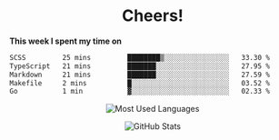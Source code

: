 <h1 align="center">Cheers!</h1>

**This week I spent my time on**
<!--START_SECTION:waka-->

```txt
SCSS         25 mins         ████████▒░░░░░░░░░░░░░░░░   33.30 %
TypeScript   21 mins         ███████░░░░░░░░░░░░░░░░░░   27.95 %
Markdown     21 mins         ███████░░░░░░░░░░░░░░░░░░   27.59 %
Makefile     2 mins          █░░░░░░░░░░░░░░░░░░░░░░░░   03.52 %
Go           1 min           ▓░░░░░░░░░░░░░░░░░░░░░░░░   02.33 %
```

<!--END_SECTION:waka-->

<p align="center"><img src="https://github-readme-stats.vercel.app/api/top-langs/?username=thnkrn&layout=compact&hide=html&theme=tokyonight" alt="Most Used Languages" /></p>

<p align="center"><img src="https://github-readme-stats.vercel.app/api?username=thnkrn&show_icons=true&count_private=true&theme=tokyonight" alt="GitHub Stats" /></p>

<!-- <p align="center"><a href="https://wakatime.com"><img src="https://wakatime.com/share/@thnkrn/40092326-d1bd-471b-89da-9a7c63939402.png" /></p>
 -->
